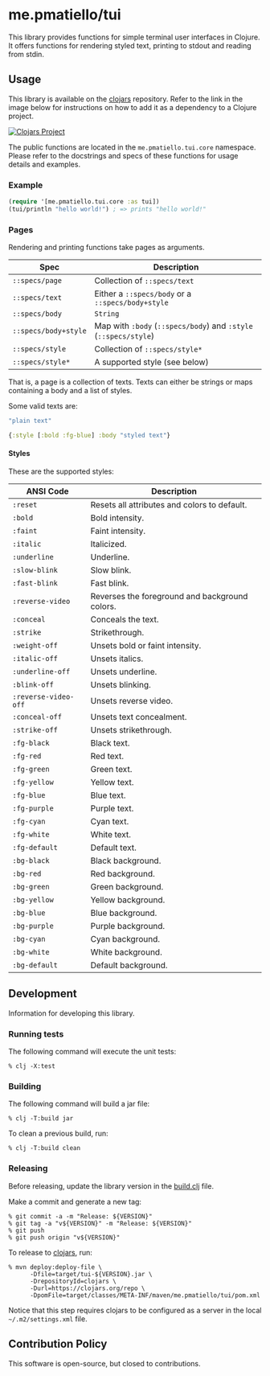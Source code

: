 # me.pmatiello/tui

This library provides functions for simple terminal user interfaces in Clojure. It 
offers functions for rendering styled text, printing to stdout and reading from stdin.

## Usage

This library is available on the [clojars](https://clojars.org) repository. Refer to
the link in the image below for instructions on how to add it as a dependency to a
Clojure project.

[![Clojars Project](https://img.shields.io/clojars/v/me.pmatiello/tui.svg)](https://clojars.org/me.pmatiello/tui)

The public functions are located in the `me.pmatiello.tui.core` namespace. Please
refer to the docstrings and specs of these functions for usage details and examples.

### Example

```clj
(require '[me.pmatiello.tui.core :as tui])
(tui/println "hello world!") ; => prints "hello world!"
```

### Pages

Rendering and printing functions take pages as arguments.

| Spec                 | Description                                                      |
|----------------------|------------------------------------------------------------------|
| `::specs/page`       | Collection of `::specs/text`                                     |
| `::specs/text`       | Either a `::specs/body` or a `::specs/body+style`                |
| `::specs/body`       | `String`                                                         |
| `::specs/body+style` | Map with `:body` (`::specs/body`) and `:style` (`::specs/style`) |
| `::specs/style`      | Collection of `::specs/style*`                                   |
| `::specs/style*`     | A supported style (see below)                                    |

That is, a page is a collection of texts. Texts can either be strings or maps
containing a body and a list of styles.

Some valid texts are:

```clj
"plain text"
```

```clj
{:style [:bold :fg-blue] :body "styled text"}
```

#### Styles

These are the supported styles:

| ANSI Code            | Description                                    |
|----------------------|------------------------------------------------|
| `:reset`             | Resets all attributes and colors to default.   |
| `:bold`              | Bold intensity.                                |
| `:faint`             | Faint intensity.                               |
| `:italic`            | Italicized.                                    |
| `:underline`         | Underline.                                     |
| `:slow-blink`        | Slow blink.                                    |
| `:fast-blink`        | Fast blink.                                    |
| `:reverse-video`     | Reverses the foreground and background colors. |
| `:conceal`           | Conceals the text.                             |
| `:strike`            | Strikethrough.                                 |
| `:weight-off`        | Unsets bold or faint intensity.                |
| `:italic-off`        | Unsets italics.                                |
| `:underline-off`     | Unsets underline.                              |
| `:blink-off`         | Unsets blinking.                               |
| `:reverse-video-off` | Unsets reverse video.                          |
| `:conceal-off`       | Unsets text concealment.                       |
| `:strike-off`        | Unsets strikethrough.                          |
| `:fg-black`          | Black text.                                    |
| `:fg-red`            | Red text.                                      |
| `:fg-green`          | Green text.                                    |
| `:fg-yellow`         | Yellow text.                                   |
| `:fg-blue`           | Blue text.                                     |
| `:fg-purple`         | Purple text.                                   |
| `:fg-cyan`           | Cyan text.                                     |
| `:fg-white`          | White text.                                    |
| `:fg-default`        | Default text.                                  |
| `:bg-black`          | Black background.                              |
| `:bg-red`            | Red background.                                |
| `:bg-green`          | Green background.                              |
| `:bg-yellow`         | Yellow background.                             |
| `:bg-blue`           | Blue background.                               |
| `:bg-purple`         | Purple background.                             |
| `:bg-cyan`           | Cyan background.                               |
| `:bg-white`          | White background.                              |
| `:bg-default`        | Default background.                            |

## Development

Information for developing this library.

### Running tests

The following command will execute the unit tests:

```
% clj -X:test
```

### Building

The following command will build a jar file:

```
% clj -T:build jar
```

To clean a previous build, run:

```
% clj -T:build clean
```

### Releasing

Before releasing, update the library version in the [build.clj](./build.clj) file.

Make a commit and generate a new tag:

```
% git commit -a -m "Release: ${VERSION}"
% git tag -a "v${VERSION}" -m "Release: ${VERSION}"
% git push
% git push origin "v${VERSION}" 
```

To release to [clojars](https://clojars.org), run:

```
% mvn deploy:deploy-file \
      -Dfile=target/tui-${VERSION}.jar \
      -DrepositoryId=clojars \
      -Durl=https://clojars.org/repo \
      -DpomFile=target/classes/META-INF/maven/me.pmatiello/tui/pom.xml
```

Notice that this step requires clojars to be configured as a server in the local
`~/.m2/settings.xml` file.

## Contribution Policy

This software is open-source, but closed to contributions.
